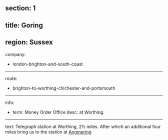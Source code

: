 section: 1
----
title: Goring
----
region: Sussex
----
company:
- london-brighton-and-south-coast
----
route:
- brighton-to-worthing-chichester-and-portsmouth
----
info:
- term: Money Order Office
  desc: at Worthing.
----
text: Telegraph station at Worthing, 2½ miles. After which an additional four miles bring us to the station at [Angmering](/stations/angmering)
